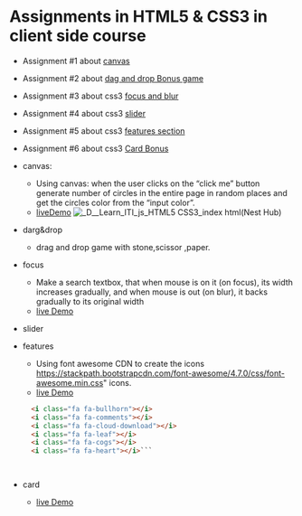 # Assignments in HTML5 & CSS3 in client side course 

- Assignment #1 about [canvas](#canvas)
- Assignment #2 about [dag and drop Bonus game](#drag&drop)
- Assignment #3 about css3 [focus and blur](#focus)
- Assignment #4 about css3 [slider](#slider)
- Assignment #5 about css3 [features section](#features)
- Assignment #6 about css3 [Card Bonus](#card)



- canvas:
  - Using canvas: when the user clicks on the “click me” button generate number of circles in the entire page in random places and get the circles color from the “input color”.
  - [liveDemo]()
  ![_D__Learn_ITI_js_HTML5 CSS3_index html(Nest Hub)](https://user-images.githubusercontent.com/78083890/206854692-3c83764c-3a68-47d2-b9d9-6305b2720c84.png)

- darg&drop
  - drag and drop game with stone,scissor ,paper.
 

- focus
  - Make a search textbox, that when mouse is on it (on focus), its width increases gradually, and when mouse is out (on blur), it backs gradually to its original width
  - [live Demo]()
  
  
- slider


- features
  - Using font awesome CDN to create the icons https://stackpath.bootstrapcdn.com/font-awesome/4.7.0/css/font-awesome.min.css" icons.
  - [live Demo]()

  ``` html 
    <i class="fa fa-bullhorn"></i>
    <i class="fa fa-comments"></i>
    <i class="fa fa-cloud-download"></i>
    <i class="fa fa-leaf"></i>
    <i class="fa fa-cogs"></i>
    <i class="fa fa-heart"></i>```

 
- card 
  - [live Demo]()

